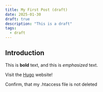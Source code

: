 ```yaml
---
title: My First Post (draft)
date: 2025-01-30
draft: true
description: "This is a draft"
tags:
  - draft
---
```


## Introduction

This is **bold** text, and this is *emphasized* text.

Visit the [Hugo](https://gohugo.io) website!

Confirm, that my .htaccess file is not deleted
